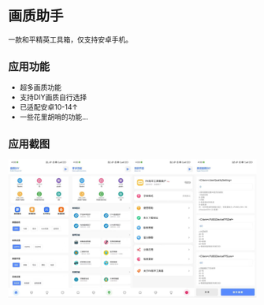 # 画质助手

一款和平精英工具箱，仅支持安卓手机。

## 应用功能

* 超多画质功能
* 支持DIY画质自行选择
* 已适配安卓10-14↑
* 一些花里胡哨的功能...

## 应用截图
![应用截图1](./docs/screen.png)

